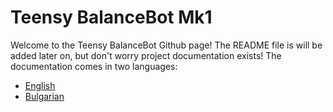 # Teensy BalanceBot Mk1
Welcome to the Teensy BalanceBot Github page! The README file is will be added later on, but don't worry project documentation exists! 
The documentation comes in two languages:
- [English](https://github.com/NikolaTotev/Teensy-Balance-Bot-Mk_1/blob/main/Documentation/Teensy_BalanceBot_Mk1_en_v1.pdf)
 - [Bulgarian](https://github.com/NikolaTotev/Teensy-Balance-Bot-Mk_1/blob/main/Documentation/Teensy_BalanceBot_Mk1_bg_v1.pdf)
 
